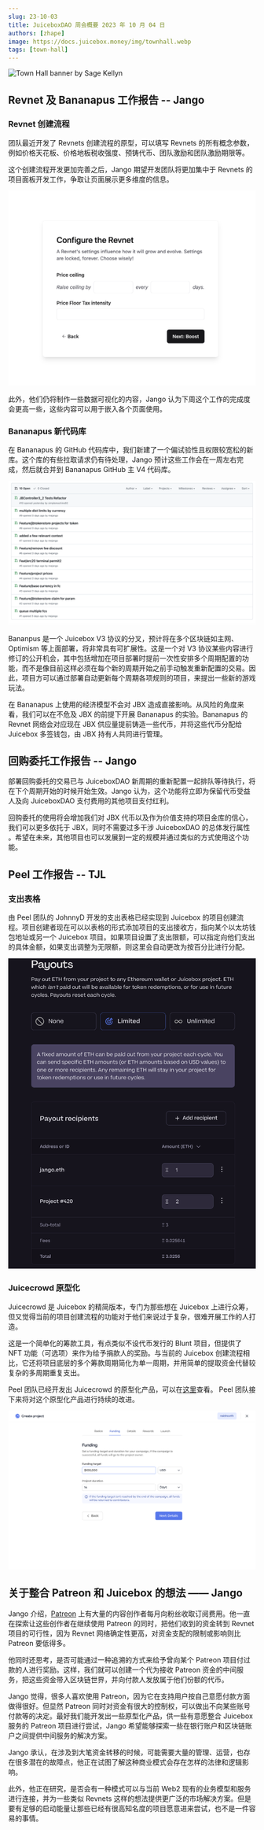 ```yaml
---
slug: 23-10-03
title: JuiceboxDAO 周会概要 2023 年 10 月 04 日
authors: [zhape]
image: https://docs.juicebox.money/img/townhall.webp
tags: [town-hall]
---
```


![Town Hall banner by Sage Kellyn](https://docs.juicebox.money/img/townhall.webp)

## Revnet 及 Bananapus 工作报告 -- Jango

### Revnet 创建流程

团队最近开发了 Revnets 创建流程的原型，可以填写 Revnets 的所有概念参数，例如价格天花板、价格地板税收强度、预铸代币、团队激励和团队激励期限等。

这个创建流程开发更加完善之后，Jango 期望开发团队将更加集中于 Revnets 的项目面板开发工作，争取让页面展示更多维度的信息。

![Revnet Create Flow](Revnet_create_flow.png)

此外，他们仍将制作一些数据可视化的内容，Jango 认为下周这个工作的完成度会更高一些，这些内容可以用于嵌入各个页面使用。

### Bananapus 新代码库

在 Bananapus 的 GitHub 代码库中，我们新建了一个偏试验性且权限较宽松的新库。这个库的有些拉取请求仍有待处理，Jango 预计这些工作会在一周左右完成，然后就合并到 Bananapus GitHub 主 V4 代码库。

![PRs to be worked on in the new Bananapus repo](nana_repo.png)

Bananpus 是一个 Juicebox V3 协议的分叉，预计将在多个区块链如主网、Optimism 等上面部署，将非常具有可扩展性。这是一个对 V3 协议某些内容进行修订的公开机会，其中包括增加在项目部署时提前一次性安排多个周期配置的功能，而不是像目前这样必须在每个新的周期开始之前手动触发重新配置的交易。因此，项目方可以通过部署自动更新每个周期各项规则的项目，来提出一些新的游戏玩法。

在 Bananapus 上使用的经济模型不会对 JBX 造成直接影响。从风险的角度来看，我们可以在不危及 JBX 的前提下开展 Bananapus 的实验。Bananapus 的 Revnet 网络会对应现在 JBX 供应量提前铸造一些代币，并将这些代币分配给 Juicebox 多签钱包，由 JBX 持有人共同进行管理。

## 回购委托工作报告 -- Jango

部署回购委托的交易已与 JuiceboxDAO 新周期的重新配置一起排队等待执行，将在下个周期开始的时候开始生效。Jango 认为，这个功能将立即为保留代币受益人及向 JuiceboxDAO 支付费用的其他项目支付红利。

回购委托的使用将会增加我们对 JBX 代币以及作为价值支持的项目金库的信心，我们可以更多依托于 JBX，同时不需要过多干涉 JuiceboxDAO 的总体发行属性 。希望在未来，其他项目也可以发展到一定的规模并通过类似的方式使用这个功能。

## Peel 工作报告 -- TJL

### 支出表格

由 Peel 团队的 JohnnyD 开发的支出表格已经实现到 Juicebox 的项目创建流程。项目创建者现在可以以表格的形式添加项目的支出接收方，指向某个以太坊钱包地址或另一个 Juicebox 项目。如果项目设置了支出限额，可以指定向他们支出的具体金额，如果支出调整为无限额，则这里会自动更改为按百分比进行分配。

![Payouts setting with new payout table](payouts_table.png)



### Juicecrowd 原型化

Juicecrowd 是 Juicebox 的精简版本，专门为那些想在 Juicebox 上进行众筹，但又觉得当前的项目创建流程的功能对于他们来说过于复杂，很难开展工作的人打造。

这是一个简单化的筹款工具，有点类似不设代币发行的 Blunt 项目，但提供了 NFT 功能（可选项）来作为给予捐款人的奖励。与当前的 Juicebox 创建流程相比，它还将项目底层的多个筹款周期简化为单一周期，并用简单的提取资金代替较复杂的多周期重复支出。

Peel 团队已经开发出 Juicecrowd 的原型化产品，可以在[这里](https://www.figma.com/proto/fV02sJ1bihdNgjR1T3JCSR/Juicebox-Apps-Exploration-–-Sep23?page-id=434%3A19818&type=design&node-id=499-36268&viewport=427%2C-525%2C0.13&t=vZFc1ycVdpxCAtb9-1&scaling=scale-down&starting-point-node-id=759%3A86140)查看。 Peel 团队接下来将对这个原型化产品进行持续的改进。

![Juicecrowd create flow prototype](juicecrowd_proto.png)

## 关于整合 Patreon 和 Juicebox 的想法 —— Jango

Jango 介绍，[Patreon](https://www.patreon.com/home) 上有大量的内容创作者每月向粉丝收取订阅费用。他一直在探索让这些创作者在继续使用 Patreon 的同时，把他们收到的资金转到 Revnet 项目的可行性，因为 Revnet 网络确定性更高，对资金支配的限制或影响则比 Patreon 要低得多。

他同时还思考，是否可能通过一种追溯的方式来给予曾向某个 Patreon 项目付过款的人进行奖励。这样，我们就可以创建一个代为接收 Patreon 资金的中间服务，把这些资金带入区块链世界，并向付款人发放属于他们份额的代币。

Jango 觉得，很多人喜欢使用 Patreon，因为它在支持用户按自己意愿付款方面做得很好。但显然 Patreon 同时对资金有很大的控制权，可以做出不向某些账号付款等的决定。最好我们能开发出一些原型化产品，供一些有意愿整合 Juicebox 服务的 Patreon 项目进行尝试，Jango 希望能够探索一些在银行账户和区块链账户之间提供中间服务的解决方案。

Jango 承认，在涉及到大笔资金转移的时候，可能需要大量的管理、运营，也存在很多潜在的故障点，他正在试图了解这种商业模式会存在怎样的法律和逻辑影响。

此外，他正在研究，是否会有一种模式可以与当前 Web2 现有的业务模型和服务进行连接，并为一些类似 Revnets 这样的想法提供更广泛的市场解决方案。但是要有足够的启动能量让那些已经有很高知名度的项目愿意进来尝试，也不是一件容易的事情。

